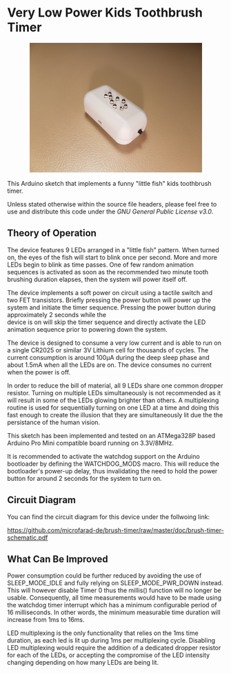 # Very Low Power Kids Toothbrush Timer

<p align="center">
<img src="https://raw.githubusercontent.com/microfarad-de/brush-timer/master/doc/2019-02-25-211951.jpg" alt="drawing" width="400"/>
</p>

This Arduino sketch that implements a funny "little fish" kids toothbrush timer.

Unless stated otherwise within the source file headers, please feel free to use and distribute 
this code under the *GNU General Public License v3.0*.

## Theory of Operation

The device features 9 LEDs arranged in a "little fish" pattern. When turned on, 
the eyes of the fish will start to blink once per second. More and more LEDs begin to 
blink as time passes. One of few random animation sequences is activated as soon as the 
recommended two minute tooth brushing duration elapses, then the system will power 
itself off.

The device implements a soft power on circuit using a tactile switch and two 
FET transistors. Briefly pressing the power button will power up the system and initiate
the timer sequence. Pressing the power button during approximately 2 seconds while the  
device is on will skip the timer sequence and directly activate the LED animation 
sequence prior to powering down the system.

The device is designed to consume a very low current and is able to run on a single CR2025 
or similar 3V Lithium cell for thousands of cycles. The current consumption is around 100μA 
during the deep sleep phase and about 1.5mA when all the LEDs are on. The device consumes no 
current when the power is off.

In order to reduce the bill of material, all 9 LEDs share one common dropper resistor.
Turning on multiple LEDs simultaneously is not recommended as it will result in some of 
the LEDs glowing brighter than others. A multiplexing routine is used for sequentially 
turning on one LED at a time and doing this fast enough to create the illusion that they 
are simultaneously lit due the the persistance of the human vision.

This sketch has been implemented and tested on an ATMega328P based Arduino Pro Mini 
compatible board running on 3.3V/8MHz.

It is recommended to activate the watchdog support on the Arduino bootloader
by defining the WATCHDOG_MODS macro. This will reduce the bootloader's power-up 
delay, thus invalidating the need to hold the power button for around 2 seconds for 
the system to turn on.

## Circuit Diagram

You can find the circuit diagram for this device under the follwoing link:

https://github.com/microfarad-de/brush-timer/raw/master/doc/brush-timer-schematic.pdf

## What Can Be Improved

Power consumption could be further reduced by avoiding the use of SLEEP_MODE_IDLE and fully relying on SLEEP_MODE_PWR_DOWN instead. This will however disable Timer 0 thus the millis() function will no longer be usable. Consequently, all time measurements would have to be made using the watchdog timer interrupt which has a minimum configurable period of 16 milliseconds. In other words, the minimum measurable time duration will increase from 1ms to 16ms.

LED multiplexing is the only functionality that relies on the 1ms time duration, as each led is lit up during 1ms per multiplexing cycle. Disabling LED multiplexing would require the addition of a dedicated dropper resistor for each of the LEDs, or accepting the compromise of the LED intensity changing depending on how many LEDs are being lit.



